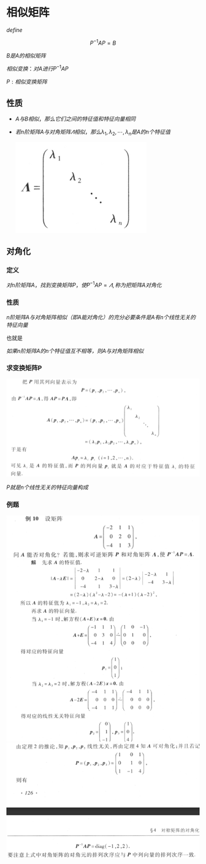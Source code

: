 <!--
 * @Author: sitice cy1512634242@163.com
 * @Date: 2022-10-25 21:09:07
 * @LastEditors: sitice cy1512634242@163.com
 * @LastEditTime: 2022-10-25 21:45:53
 * @FilePath: \linear-algebra\相似矩阵及二次型\相似矩阵.md
 * @Description: 这是默认设置,请设置`customMade`, 打开koroFileHeader查看配置 进行设置: https://github.com/OBKoro1/koro1FileHeader/wiki/%E9%85%8D%E7%BD%AE
-->
# 相似矩阵

$define$

$$
P^{-1}AP=B
$$

$B是A的相似矩阵$

$相似变换：对A进行P^{-1}AP$

$P:相似变换矩阵$

## 性质

- $A与B相似，那么它们之间的特征值和特征向量相同$
- $若n阶矩阵A与对角矩阵\varLambda 相似，那么\lambda_1,\lambda_2,\cdots,\lambda_n是A的n个特征值$
  
  ![](pictures/2022-10-25-21-13-55.png)

## 对角化
### 定义
$对n阶矩阵A，找到变换矩阵P，使P^{-1}AP=\varLambda,称为把矩阵A对角化$

### 性质
*n阶矩阵A与对角矩阵相似（即A能对角化）的充分必要条件是A有n个线性无关的特征向量*

也就是

*如果n阶矩阵A的n个特征值互不相等，则A与对角矩阵相似*

### 求变换矩阵P



![](pictures/2022-10-25-21-34-48.png)

*P就是n个线性无关的特征向量构成*

### 例题

![](pictures/2022-10-25-21-22-46.png)
![](pictures/2022-10-25-21-38-15.png)
![](pictures/2022-10-25-21-38-30.png)
